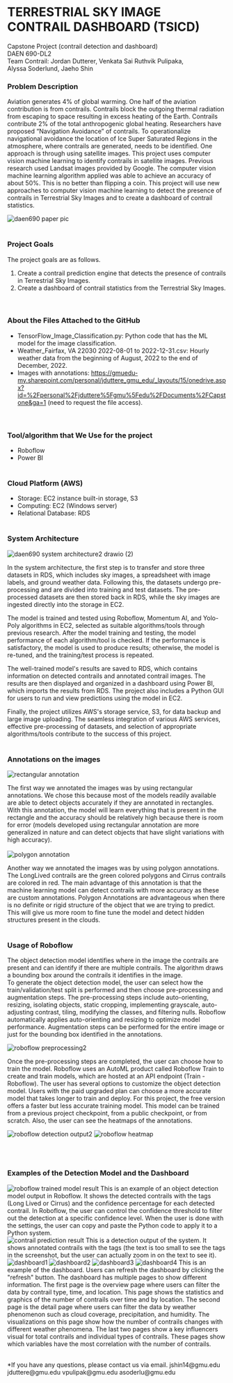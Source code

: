 # TERRESTRIAL SKY IMAGE CONTRAIL DASHBOARD (TSICD) #

Capstone Project (contrail detection and dashboard) <br>
DAEN 690-DL2 <br>
Team Contrail: Jordan Dutterer, Venkata Sai Ruthvik Pulipaka, Alyssa Soderlund, Jaeho Shin <br>

### Problem Description <br>
Aviation generates 4% of global warming. One half of the aviation contribution is from contrails. Contrails block the outgoing thermal radiation from escaping to space resulting in excess heating of the Earth. Contrails contribute 2% of the total anthropogenic global heating. Researchers have proposed “Navigation Avoidance” of contrails. To operationalize navigational avoidance the location of Ice Super Saturated Regions in the atmosphere, where contrails are generated, needs to be identified. One approach is through using satellite images. This project uses computer vision machine learning to identify contrails in satellite images. Previous research used Landsat images provided by Google. The computer vision machine learning algorithm applied was able to achieve an accuracy of about 50%. This is no better than flipping a coin. This project will use new approaches to computer vision machine learning to detect the presence of contrails in Terrestrial Sky Images and to create a dashboard of contrail statistics. 
  
![daen690 paper pic](https://user-images.githubusercontent.com/123881529/230802355-35e53630-f22b-4f2c-a283-6769ca961030.png)
<br><br>


  
### Project Goals <br>
The project goals are as follows. <br>
1. Create a contrail prediction engine that detects the presence of contrails in Terrestrial Sky Images. <br>
2. Create a dashboard of contrail statistics from the Terrestrial Sky Images. <br>
<br><br>

### About the Files Attached to the GitHub <br>
 - TensorFlow_Image_Classification.py: Python code that has the ML model for the image classification. <br>
 - Weather_Fairfax, VA 22030 2022-08-01 to 2022-12-31.csv: Hourly weather data from the beginning of August, 2022 to the end of December, 2022. <br>
 - Images with annotations: https://gmuedu-my.sharepoint.com/personal/jduttere_gmu_edu/_layouts/15/onedrive.aspx?id=%2Fpersonal%2Fjduttere%5Fgmu%5Fedu%2FDocuments%2FCapstone&ga=1 (need to request the file access). <br>
<br><br>

### Tool/algorithm that We Use for the project
 - Roboflow
 - Power BI
<br><br>

### Cloud Platform (AWS)
 - Storage: EC2 instance built-in storage, S3
 - Computing: EC2 (Windows server)
 - Relational Database: RDS
<br><br>

### System Architecture
![daen690 system architecture2 drawio (2)](https://user-images.githubusercontent.com/123881529/235490310-9306ac0b-b5a6-4254-be0c-2100e4ef90d0.png)

In the system architecture, the first step is to transfer and store three datasets in RDS, which includes sky images, a spreadsheet with image labels, and ground weather data. Following this, the datasets undergo pre-processing and are divided into training and test datasets. The pre-processed datasets are then stored back in RDS, while the sky images are ingested directly into the storage in EC2. 

The model is trained and tested using Roboflow, Momentum AI, and Yolo-Poly algorithms in EC2, selected as suitable algorithms/tools through previous research. After the model training and testing, the model performance of each algorithm/tool is checked. If the performance is satisfactory, the model is used to produce results; otherwise, the model is re-tuned, and the training/test process is repeated. 

The well-trained model's results are saved to RDS, which contains information on detected contrails and annotated contrail images. The results are then displayed and organized in a dashboard using Power BI, which imports the results from RDS. The project also includes a Python GUI for users to run and view predictions using the model in EC2. 

Finally, the project utilizes AWS's storage service, S3, for data backup and large image uploading. The seamless integration of various AWS services, effective pre-processing of datasets, and selection of appropriate algorithms/tools contribute to the success of this project. 
<br><br>

### Annotations on the images
![rectangular annotation](https://user-images.githubusercontent.com/123881529/230802491-2334bfd2-6d9b-47e7-80ed-8258817be2b1.png)

The first way we annotated the images was by using rectangular annotations. We chose this because most of the models readily available are able to detect objects accurately if they are annotated in rectangles. With this annotation, the model will learn everything that is present in the rectangle and the accuracy should be relatively high because there is room for error (models developed using rectangular annotation are more generalized in nature and can detect objects that have slight variations with high accuracy).  
<br>
![polygon annotation](https://user-images.githubusercontent.com/123881529/230802541-ca004f6b-9313-49d3-8f77-e128aca35e30.png)

Another way we annotated the images was by using polygon annotations. The LongLived contrails are the green colored polygons and Cirrus contrails are colored in red. The main advantage of this annotation is that the machine learning model can detect contrails with more accuracy as these are custom annotations. Polygon Annotations are advantageous when there is no definite or rigid structure of the object that we are trying to predict. This will give us more room to fine tune the model and detect hidden structures present in the clouds. 
<br><br>
### Usage of Roboflow
The object detection model identifies where in the image the contrails are present and can identify if there are multiple contrails. The algorithm draws a bounding box around the contrails it identifies in the image.  
To generate the object detection model, the user can select how the train/validation/test split is performed and then choose pre-processing and augmentation steps. The pre-processing steps include auto-orienting, resizing, isolating objects, static cropping, implementing grayscale, auto-adjusting contrast, tiling, modifying the classes, and filtering nulls. Roboflow automatically applies auto-orienting and resizing to optimize model performance. Augmentation steps can be performed for the entire image or just for the bounding box identified in the annotations.

![roboflow preprocessing2](https://user-images.githubusercontent.com/123881529/230802898-905c833b-040b-4fca-b387-d804f2514853.png)

Once the pre-processing steps are completed, the user can choose how to train the model. Roboflow uses an AutoML product called Roboflow Train to create and train models, which are hosted at an API endpoint (Train - Roboflow). The user has several options to customize the object detection model. Users with the paid upgraded plan can choose a more accurate model that takes longer to train and deploy. For this project, the free version offers a faster but less accurate training model. This model can be trained from a previous project checkpoint, from a public checkpoint, or from scratch. Also, the user can see the heatmaps of the annotations.

![roboflow detection output2](https://user-images.githubusercontent.com/123881529/230802915-08ce9437-78f5-4dde-b312-1c567b3a30bb.png)
![roboflow heatmap](https://user-images.githubusercontent.com/123881529/230802786-742c2cf7-5627-4621-a124-5518ccbf137b.png)


<br><br>

### Examples of the Detection Model and the Dashboard
![roboflow trained model result](https://user-images.githubusercontent.com/123881529/235490376-f753562a-5117-4fd8-8c01-85230aa39149.png)
This is an example of an object detection model output in Roboflow. It shows the detected contrails with the tags (Long Lived or Cirrus) and the confidence percentage for each detected contrail. In Roboflow, the user can control the confidence threshold to filter out the detection at a specific confidence level. When the user is done with the settings, the user can copy and paste the Python code to apply it to a Python system. 
<br>
![contrail prediction result](https://user-images.githubusercontent.com/123881529/235490538-fa5b325e-e15e-4e49-af0b-69117b946632.png)
This is a detection output of the system. It shows annotated contrails with the tags (the text is too small to see the tags in the screenshot, but the user can actually zoom in on the text to see it).
<br>
![dashboard1](https://user-images.githubusercontent.com/123881529/235490587-1e1846fc-4ded-456d-9c0f-778cf3739d46.png)
![dashboard2](https://user-images.githubusercontent.com/123881529/235490595-d3650fa4-f6df-4e8b-b1cc-59dcb017b729.png)
![dashboard3](https://user-images.githubusercontent.com/123881529/235490604-20ef3288-7fc5-4993-8eec-0ed03ce79d5a.png)
![dashboard4](https://user-images.githubusercontent.com/123881529/235490608-d6810539-f584-4ff7-9316-a73f15ca2d26.png)
This is an example of the dashboard. Users can refresh the dashboard by clicking the "refresh" button. The dashboard has multiple pages to show different information. The first page is the overview page where users can filter the data by contrail type, time, and location. This page shows the statistics and graphics of the number of contrails over time and by location. The second page is the detail page where users can filter the data by weather phenomenon such as cloud coverage, precipitation, and humidity. The visualizations on this page show how the number of contrails changes with different weather phenomena. The last two pages show a key influencers visual for total contrails and individual types of contrails. These pages show which variables have the most correlation with the number of contrails. 


<br>
*If you have any questions, please contact us via email.
jshin14@gmu.edu
jduttere@gmu.edu
vpulipak@gmu.edu
asoderlu@gmu.edu
